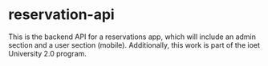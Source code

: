 # reservation-api
This is the backend API for a reservations app, which will include an admin section and a user section (mobile). Additionally, this work is part of the ioet University 2.0 program.
